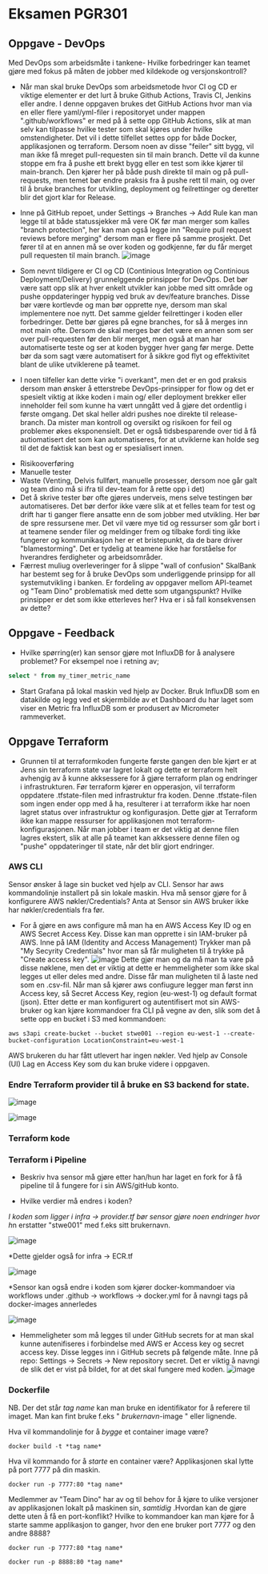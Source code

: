 # Eksamen PGR301

## Oppgave - DevOps

Med DevOps som arbeidsmåte i tankene- Hvilke forbedringer kan teamet gjøre med fokus på måten de jobber med kildekode og versjonskontroll?

* Når man skal bruke DevOps som arbeidsmetode hvor CI og CD er viktige elementer er det lurt å bruke Github Actions, Travis CI, Jenkins eller andre.
I denne oppgaven brukes det GitHub Actions hvor man via en eller flere yaml/yml-filer i repositoryet under mappen ".github/workflows" er med på å sette opp GitHub Actions, slik at man selv kan tilpasse hvilke tester som skal kjøres under hvilke omstendigheter. Det vil i dette tilfellet settes opp for både Docker, applikasjonen og terraform. Dersom noen av disse "feiler" sitt bygg, vil man ikke få mreget pull-requesten sin til main branch. Dette vil da kunne stoppe em fra å pushe ett brekt bygg eller en test som ikke kjører til main-branch. Den kjører her på både push direkte til main og på pull-requests, men temet bør endre praksis fra å pushe rett til main, og over til å bruke branches for utvikling, deployment og feilrettinger og deretter blir det gjort klar for Release.

* Inne på GitHub repoet, under Settings -> Branches -> Add Rule kan man legge til at både statussjekker må vere OK før man merger som kalles "branch protection", her kan man også legge inn "Require pull request reviews before merging" dersom man er flere på samme prosjekt. Det fører til at en annen må se over koden og godkjenne, før du får merget pull requesten til main branch.
![image](https://user-images.githubusercontent.com/56038804/143770751-5d586819-3eb9-453e-bf7f-151a523383bf.png)

* Som nevnt tildigere er CI og CD (Continious Integration og Continious Deployment/Delivery) grunnelggende prinsipper for DevOps.
Det bør være satt opp slik at hver enkelt utvikler kan jobbe med sitt område og pushe oppdateringer hyppig ved bruk av dev/feature branches. Disse bør være kortlevde og man bør opprette nye, dersom man skal implementere noe nytt. Det samme gjelder feilrettinger i koden eller forbedringer. Dette bør gjøres på egne branches, for så å merges inn mot main ofte. Dersom de skal merges bør det være en annen som ser over pull-requesten før den blir merget, men også at man har automatiserte teste og ser at koden bygger hver gang før merge. Dette bør da som sagt være automatisert for å sikkre god flyt og effektivitet blant de ulike utviklerene på teamet.

* I noen tilfeller kan dette virke "i overkant", men det er en god praksis dersom man ønsker å etterstrebe DevOps-prinsipper for flow og det er spesielt viktig at ikke koden i main og/ eller deployment brekker eller inneholder feil som kunne ha vært unngått ved å gjøre det ordentlig i første omgang. Det skal heller aldri pushes noe direkte til release-branch. Da mister man kontroll og oversikt og risikoen for feil og problemer økes eksponensielt.
Det er også tidsbesparende over tid å få autiomatisert det som kan automatiseres, for at utviklerne kan holde seg til det de faktisk kan best og er spesialisert innen.

- Risikooverføring
- Manuelle tester
- Waste (Venting, Delvis fullført, manuelle prosesser, dersom noe går galt og team dino må si ifra til dev-team for å rette opp i det)
- Det å skrive tester bør ofte gjøres underveis, mens selve testingen bør automatiseres. Det bør derfor ikke være slik at et felles team for test og drift har ti ganger flere ansatte enn de som jobber med utvikling. Her bør de spre ressursene mer. Det vil være mye tid og ressurser som går bort i at teamene sender filer og meldinger frem og tilbake fordi ting ikke fungerer og kommunikasjon her er et bristepunkt, da de bare driver "blamestorming". Det er tydelig at teamene ikke har forståelse for hverandres ferdigheter og arbeidsområder.
- Færrest muliug overleveringer for å slippe "wall of confusion"
SkalBank har bestemt seg for å bruke DevOps som underliggende prinsipp for all systemutvikling i banken. Er fordeling av oppgaver mellom API-teamet og "Team Dino" problematisk med dette som utgangspunkt? Hvilke prinsipper er det som ikke etterleves her? Hva er i så fall konsekvensen av dette?

## Oppgave - Feedback

* Hvilke spørring(er) kan sensor gjøre mot InfluxDB for å analysere problemet? For eksempel noe i retning av;

```sql
select * from my_timer_metric_name
```

* Start Grafana på lokal maskin ved hjelp av Docker. Bruk InfluxDB som en datakilde og legg ved et skjermbilde av et Dashboard du har laget som viser en Metric fra InfluxDB som er produsert av Micrometer rammeverket.

## Oppgave Terraform

* Grunnen til at terraformkoden fungerte første gangen den ble kjørt er at Jens sin terraform state var lagret lokalt og dette er terraform helt avhengig av å kunne akksessere for å gjøre terraform plan og endringer i infrastrukturen. Før terraform kjører en opperasjon, vil terraform oppdatere .tfstate-filen med infrastruktur fra koden. Denne .tfstate-filen som ingen ender opp med å ha, resulterer i at terraform ikke har noen lagret status over infrastruktur og konfigurasjon. Dette gjør at Terraform ikke kan mappe ressurser for applikasjonen mot terraform-konfigurasjonen.
Når man jobber i team er det viktig at denne filen lagres ekstert, slik at alle på teamet kan akksessere denne filen og "pushe" oppdateringer til state, når det blir gjort endringer.

### AWS CLI

Sensor ønsker å lage sin bucket ved hjelp av CLI. Sensor har aws kommandolinje installert på sin lokale maskin. Hva må sensor gjøre for å konfigurere AWS nøkler/Credentials? Anta at Sensor sin AWS bruker ikke har nøkler/credentials fra før.

* For å gjøre en aws configure må man ha en AWS Access Key ID og en AWS Secret Access Key. Disse kan man opprette i sin IAM-bruker på AWS. Inne på IAM (Identity and Access Management) Trykker man på "My Secyrity Credentials" hvor man så får muligheten til å trykke på "Create access key". 
![image](https://user-images.githubusercontent.com/56038804/143626589-607bf0b3-9933-4888-98a3-d34f0fad2b31.png)
Dette gjør man og da må man ta vare på disse nøklene, men det er viktig at dette er hemmeligheter som ikke skal legges ut eller deles med andre. Disse får man muligheten til å laste ned som en .csv-fil.
Når man så kjører aws confiugure legger man først inn Access key, så Secret Access Key, region (eu-west-1) og default format (json).
Etter dette er man konfigurert og autentifisert mot sin AWS-bruker og kan kjøre kommandoer fra CLI på vegne av den, slik som det å sette opp en bucket i S3 med kommandoen:

```
aws s3api create-bucket --bucket stwe001 --region eu-west-1 --create-bucket-configuration LocationConstraint=eu-west-1
```

AWS brukeren du har fått utlevert har ingen nøkler. Ved hjelp av Console (UI) Lag en Access Key som du kan bruke videre i oppgaven.

### Endre Terraform provider til å bruke en S3 backend for state.

![image](https://user-images.githubusercontent.com/56038804/143772126-24ddc0c7-71fe-4190-b056-5ffca357f38c.png)

![image](https://user-images.githubusercontent.com/56038804/143772092-573504e7-2e30-4a07-a956-ef5722f8162e.png)

### Terraform kode

### Terraform i Pipeline

* Beskriv hva sensor må gjøre etter han/hun har laget en fork for å få pipeline til å fungere for i sin AWS/gitHub konto.

* Hvilke verdier må endres i koden?

*I koden som ligger i infra -> provider.tf bør sensor gjøre noen endringer hvor h*n erstatter "stwe001" med f.eks sitt brukernavn.

![image](https://user-images.githubusercontent.com/56038804/143681629-ce26550e-7b55-4c50-a7b3-c86ac42086bf.png)

*Dette gjelder også for infra -> ECR.tf 

![image](https://user-images.githubusercontent.com/56038804/143681644-66e2f4ac-558c-4e9f-bc5d-1de91e6dfdd4.png)

*Sensor kan også endre i koden som kjører docker-kommandoer via workflows under .github -> workflows -> docker.yml for å navngi tags på docker-images annerledes

![image](https://user-images.githubusercontent.com/56038804/143681768-28d3a0eb-02f3-469b-a0f0-ce2c0de22b0b.png)


* Hemmeligheter som må legges til under GitHub secrets for at man skal kunne autenifiseres i forbindelse med AWS er  Access key og secret access key. Disse legges inn i GitHub secrets på følgende måte. Inne på repo: Settings -> Secrets -> New repository secret. Det er viktig å navngi de slik det er vist på bildet, for at det skal fungere med koden.
![image](https://user-images.githubusercontent.com/56038804/143626395-02a9ff3a-1d79-4686-bca9-42b9c2f6638e.png)


### Dockerfile

NB. Der det står *tag name* kan man bruke en identifikator for å referere til imaget. Man kan fint bruke f.eks " *brukernavn*-image " eller lignende.

Hva vil kommandolinje for å _bygge_ et container image være?
```
docker build -t *tag name*
```

Hva vil kommando for å _starte_ en container være? Applikasjonen skal lytte på port 7777 på din maskin.

```
docker run -p 7777:80 *tag name*
```

Medlemmer av "Team Dino" har av og til behov for å kjøre to ulike versjoner av applikasjonen lokalt på maskinen sin, _samtidig_ .Hvordan kan de gjøre dette uten å få en port-konflikt?  Hvilke to kommandoer kan man kjøre for å starte samme applikasjon to ganger, hvor den ene bruker port 7777 og den andre 8888?

```
docker run -p 7777:80 *tag name*
```
```
docker run -p 8888:80 *tag name*
```
